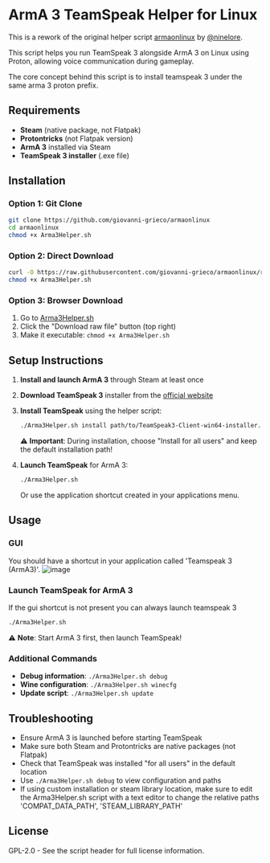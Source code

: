 # ArmA 3 TeamSpeak Helper for Linux

This is a rework of the original helper script [armaonlinux](https://github.com/ninelore/armaonlinux) by [@ninelore](https://github.com/ninelore).

This script helps you run TeamSpeak 3 alongside ArmA 3 on Linux using Proton, allowing voice communication during gameplay.

The core concept behind this script is to install teamspeak 3 under the same arma 3 proton prefix.

## Requirements

- **Steam** (native package, not Flatpak)
- **Protontricks** (not Flatpak version)
- **ArmA 3** installed via Steam
- **TeamSpeak 3 installer** (.exe file)

## Installation

### Option 1: Git Clone
```bash
git clone https://github.com/giovanni-grieco/armaonlinux
cd armaonlinux
chmod +x Arma3Helper.sh
```

### Option 2: Direct Download
```bash
curl -O https://raw.githubusercontent.com/giovanni-grieco/armaonlinux/refs/heads/master/Arma3Helper.sh
chmod +x Arma3Helper.sh
```

### Option 3: Browser Download
1. Go to [Arma3Helper.sh](https://github.com/giovanni-grieco/armaonlinux/blob/master/Arma3Helper.sh)
2. Click the "Download raw file" button (top right)
3. Make it executable: `chmod +x Arma3Helper.sh`

## Setup Instructions

1. **Install and launch ArmA 3** through Steam at least once
2. **Download TeamSpeak 3** installer from the [official website](https://www.teamspeak.com/en/downloads/#ts3client)
3. **Install TeamSpeak** using the helper script:
   ```bash
   ./Arma3Helper.sh install path/to/TeamSpeak3-Client-win64-installer.exe
   ```
   ⚠️ **Important**: During installation, choose "Install for all users" and keep the default installation path!

4. **Launch TeamSpeak** for ArmA 3:
   ```bash
   ./Arma3Helper.sh
   ```
   Or use the application shortcut created in your applications menu.

## Usage

### GUI
You should have a shortcut in your application called 'Teamspeak 3 (ArmA3)'.
![image](https://github.com/user-attachments/assets/18834ba3-a8cd-4480-9e8d-ef0b68d021c6)



### Launch TeamSpeak for ArmA 3
If the gui shortcut is not present you can always launch teamspeak 3
```bash
./Arma3Helper.sh
```
⚠️ **Note**: Start ArmA 3 first, then launch TeamSpeak!

### Additional Commands

- **Debug information**: `./Arma3Helper.sh debug`
- **Wine configuration**: `./Arma3Helper.sh winecfg`
- **Update script**: `./Arma3Helper.sh update`

## Troubleshooting

- Ensure ArmA 3 is launched before starting TeamSpeak
- Make sure both Steam and Protontricks are native packages (not Flatpak)
- Check that TeamSpeak was installed "for all users" in the default location
- Use `./Arma3Helper.sh debug` to view configuration and paths
- If using custom installation or steam library location, make sure to edit the Arma3Helper.sh script with a text editor to change the relative paths 'COMPAT_DATA_PATH', 'STEAM_LIBRARY_PATH'

## License

GPL-2.0 - See the script header for full license information.
